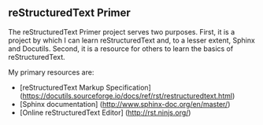 ## reStructuredText Primer

The reStructuredText Primer project serves two purposes. First, it is a project by which I can learn reStructuredText and, to a lesser extent, Sphinx and Docutils. Second, it is a resource for others to learn the basics of reStructuredText.

My primary resources are:

* [reStructuredText Markup Specification] (https://docutils.sourceforge.io/docs/ref/rst/restructuredtext.html)
* [Sphinx documentation] (http://www.sphinx-doc.org/en/master/)
* [Online reStructuredText Editor] (http://rst.ninjs.org/)

